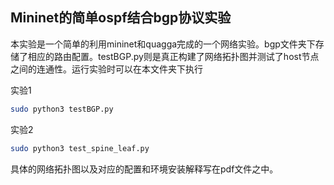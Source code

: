 ## Mininet的简单ospf结合bgp协议实验

本实验是一个简单的利用mininet和quagga完成的一个网络实验。bgp文件夹下存储了相应的路由配置。testBGP.py则是真正构建了网络拓扑图并测试了host节点之间的连通性。运行实验时可以在本文件夹下执行

实验1

```bash
sudo python3 testBGP.py
```

实验2

```bash
sudo python3 test_spine_leaf.py
```

具体的网络拓扑图以及对应的配置和环境安装解释写在pdf文件之中。
